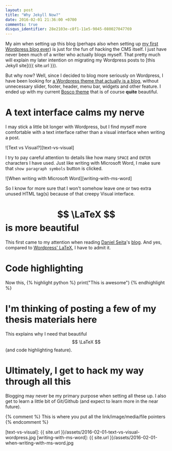 ```yaml
---
layout: post
title: "Why Jekyll Now?"
date: 2016-02-01 21:36:00 +0700
comments: true
disqus_identifier: 28e2103e-c8f1-11e5-9045-080027047769
---
```


My aim when setting up this blog (perhaps also when setting up [my first Wordpress blog ever](http://benjdewantara.wordpress.com)) is just for the fun of hacking the CMS itself. I just have never been much of a writer who actually blogs myself. That pretty much will explain my later intention on migrating my Wordpress posts to [this Jekyll site]({{ site.url }}).

But why now? Well, since I decided to blog more seriously on Wordpress, I have been looking for [a Wordpress theme that actually is a blog](https://wordpress.org/themes/search/blog), without unnecessary slider, footer, header, menu bar, widgets and other feature. I ended up with my current [Bosco theme](https://boscodemo.wordpress.com) that is of course **quite** beautiful.

A text interface calms my nerve
===============================
I may stick a little bit longer with Wordpress, but I find myself more comfortable with a text interface rather than a visual interface when writing a post.

![Text vs Visual?][text-vs-visual]

I try to pay careful attention to details like how many `SPACE` and `ENTER` characters I have used. Just like writing with Microsoft Word, I make sure that `show paragraph symbols` button is clicked.

![When writing with Microsoft Word][writing-with-ms-word]

So I know for more sure that I won't somehow leave one or two extra unused HTML tag(s) because of that creepy Visual interface.

$$ \LaTeX $$ is more beautiful
================================
This first came to my attention when reading [Daniel Seita](https://github.com/danieltakeshi)'s [blog](https://danieltakeshi.github.io). And yes, compared to [Wordpress' LaTeX](https://en.support.wordpress.com/latex/), I have to admit it.

Code highlighting
==================
Now this,
{% highlight python %} print("This is awesome") {% endhighlight %}


I'm thinking of posting a few of my thesis materials here
=========================================================
This explains why I need that beautiful $$ \LaTeX $$ (and code highlighting feature).

Ultimately, I get to hack my way through all this
=================================================
Blogging may never be my primary purpose when setting all these up. I also get to learn a little bit of Git/Github (and expect to learn more in the near future).





{% comment %} This is where you put all the link/image/media/file pointers {% endcomment %}

[text-vs-visual]: {{ site.url }}/assets/2016-02-01-text-vs-visual-wordpress.jpg
[writing-with-ms-word]: {{ site.url }}/assets/2016-02-01-when-writing-with-ms-word.jpg
